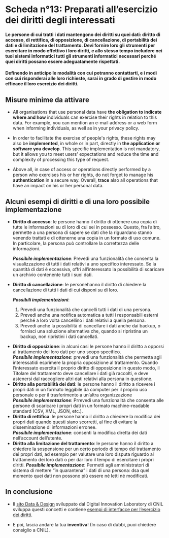 # Scheda n°13: Preparati all’esercizio dei diritti degli interessati

#### Le persone di cui tratti i dati mantengono dei diritti su quei dati: diritto di accesso, di rettifica, di opposizione, di cancellazione, di portabilità dei dati e di limitazione del trattamento. Devi fornire loro gli strumenti per esercitare in modo effettivo i loro diritti, e allo stesso tempo includere nei tuoi sistemi informatici tutti gli strumenti informatici necessari perché quei diritti possano essere adeguatamente rispettati.

#### Definendo in anticipo le modalità con cui potranno contattarti, e i modi con cui risponderai alle loro richieste, sarai in grado di gestire in modo efficace il loro esercizio dei diritti.


## Misure minime da attivare

* All organisations that use personal data have **the obligation to indicate where and how** individuals can exercise their rights in relation to this data. For example, you can mention an e-mail address or a web form when informing individuals, as well as in your privacy policy.

* In order to facilitate the exercise of people's rights, these rights may also be **implemented**, in whole or in part, directly in **the application or software you develop**. This specific implementation is not mandatory, but it allows you to meet users' expectations and reduce the time and complexity of processing this type of request.

* Above all, in case of access or operations directly performed by a person who exercises his or her rights, do not forget to manage his **authentication** in a secure way. Overall, **trace** also all operations that have an impact on his or her personal data.

## Alcuni esempi di diritti e di una loro possibile implementazione

* **Diritto di accesso**: le persone hanno il diritto di ottenere una copia di tutte le informazioni su di loro di cui sei in possesso. Questo, fra l’altro, permette a una persona di sapere se dati che la riguardano stanno venendo trattati e di ottenerne una copia in un formato di uso comune. In particolare, la persona può controllare la correttezza delle informazioni.

  **_Possibile implementazione_**: Prevedi una funzionalità che consenta la visualizzazione di tutti i dati relativi a uno specifico interessato. Se la quantità di dati è eccessiva, offri all’interessato la possibilità di scaricare un archivio contenente tutti i suoi dati.

- **Diritto di cancellazione**: le personehanno il diritto di chiedere la cancellazione di tutti i dati di cui disponi su di loro.

  **_Possibili implementazioni_**:

  1. Prevedi una funzionalità che cancelli tutti i dati di una persona.
  2. Prevedi anche una notifica automatica a tutti i responsabili esterni perché a loro volta cancellino i dati relativi a quella persona.
  3. Prevedi anche la possibilità di cancellare i dati anche dai backup, o fornisci una soluzione alternativa che, quando si ripristina un backup, non ripristini i dati cancellati.

* **Diritto di opposizione**: in alcuni casi le persone hanno il diritto a opporsi al trattamento dei loro dati per uno scopo specifico.  
**_Possibile implementazione_**: prevedi una funzionalità che permetta agli interessatidi esprimere la propria opposizione al trattamento. Quando l’interessato esercita il proprio diritto di opposizione in questo modo, il Titolare del trattamento deve cancellare i dati già raccolti, e deve astenersi dal raccogliere altri dati relativi alla persona in questione.
* **Diritto alla portabilità dei dati**: le persone hanno il diritto a ricevere i propri dati in un formato leggibile da computer per il proprio uso personale o per il trasferimento a un’altra organizzazione  
  **_Possibile implementazione_**: Prrevedi una funzionalità che consenta alle persone di scaricare i propri dati in un formato machine-readable standard (CSV, XML, JSON, etc.).
* **Diritto di rettifica**: le persone hanno il diritto a chiedere la modifica dei propri dati quando questi siano scorretti, al fine di evitare la disseminazione di informazioni erronee.  
**_Possibile implementazione_**: consenti la modifica diretta dei dati nell’account dell’utente.
* **Diritto alla limitazione del trattamento**: le persone hanno il diritto a chiedere la sospensione per un certo periodo di tempo del trattamento dei propri dati, ad esempio per valutare una loro disputa riguardo al trattamento dei loro dati o per dar loro il tempo di esercitare i propri diritti.
  **_Possibile implementazione_**: Permetti agli amministratori di sistema di mettere “in quarantena” i dati di una persona: dsa quel momento quei dati non possono più essere né letti né modificati.

## In conclusione

* Il [sito Data & Design](https://design.cnil.fr/en) sviluppato dal Digital Innovation Laboratory di CNIL sviluppa questi concetti e contiene [esempi di interfacce per l’esercizio dei diritti](https://design.cnil.fr/en/concepts/exercising-rights/).

* E poi, lascia andare la tua **inventiva**! (In caso di dubbi, puoi chiedere consiglio a CNIL).
